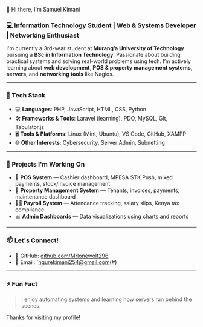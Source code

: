 
👋 Hi there, I'm Samuel Kimani

### 💻 Information Technology Student | Web & Systems Developer | Networking Enthusiast

I'm currently a 3rd-year student at **Murang’a University of Technology** pursuing a **BSc in Information Technology**. Passionate about building practical systems and solving real-world problems using tech. I’m actively learning about **web development**, **POS & property management systems**, **servers**, and **networking tools** like Nagios.

---

### 🔧 Tech Stack
- 💻 **Languages**: PHP, JavaScript, HTML, CSS, Python
- 🛠️ **Frameworks & Tools**: Laravel (learning), PDO, MySQL, Git, Tabulator.js
- 🖥️ **Tools & Platforms**: Linux (Mint, Ubuntu), VS Code, GitHub, XAMPP
- 🌐 **Other Interests**: Cybersecurity, Server Admin, Subnetting

---

### 🚀 Projects I'm Working On
- 🛒 **POS System** — Cashier dashboard, MPESA STK Push, mixed payments, stock/invoice management
- 🏢 **Property Management System** — Tenants, invoices, payments, maintenance dashboard
- 👨‍💼 **Payroll System** — Attendance tracking, salary slips, Kenya tax compliance
- 📊 **Admin Dashboards** — Data visualizations using charts and reports

---

### 📫 Let's Connect!
- 🔗 GitHub: [github.com/Mrlonewolf296](https://github.com/Mrlonewolf296)
- 📧 Email: `ngurekimani254@gmail.com(#)

---

### ⚡ Fun Fact
> I enjoy automating systems and learning how servers run behind the scenes.

Thanks for visiting my profile!
